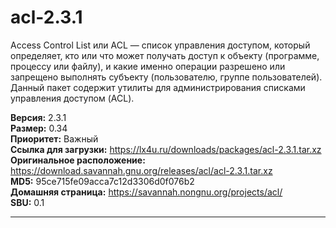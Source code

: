 # acl-2.3.1

Access Control List или ACL — список управления доступом, который определяет, кто или что может получать доступ к объекту (программе, процессу или файлу), и какие именно операции разрешено или запрещено выполнять субъекту (пользователю, группе пользователей). Данный пакет содержит утилиты для администрирования списками управления доступом (ACL).

**Версия:** 2.3.1
<br />
**Размер:** 0.34
<br />
**Приоритет:** Важный
<br />
**Ссылка для загрузки:** https://lx4u.ru/downloads/packages/acl-2.3.1.tar.xz
<br />
**Оригинальное расположение:** https://download.savannah.gnu.org/releases/acl/acl-2.3.1.tar.xz
<br />
**MD5:** 95ce715fe09acca7c12d3306d0f076b2
<br />
**Домашняя страница:** https://savannah.nongnu.org/projects/acl/
        <br />
**SBU:** 0.1

***
            